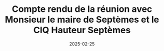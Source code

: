 ---
layout: default
date: 2025-02-25
category: info
title: "Compte rendu de la réunion avec Monsieur le maire de Septèmes et le CIQ Hauteur Septèmes" 
description:
tags: ["reduction-bruit"]
tag_url: "/bruit/"
button_name: Lire le compte-rendu
doclink: "/doc/cr/2025-02-25_reunion-ciq-hauteur-septemes-mairie-septemes.pdf"
---